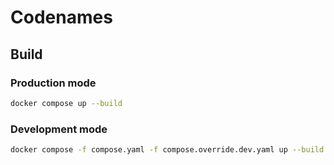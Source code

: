 # Codenames

## Build

### Production mode
```sh
docker compose up --build
```

### Development mode
```sh
docker compose -f compose.yaml -f compose.override.dev.yaml up --build
```

